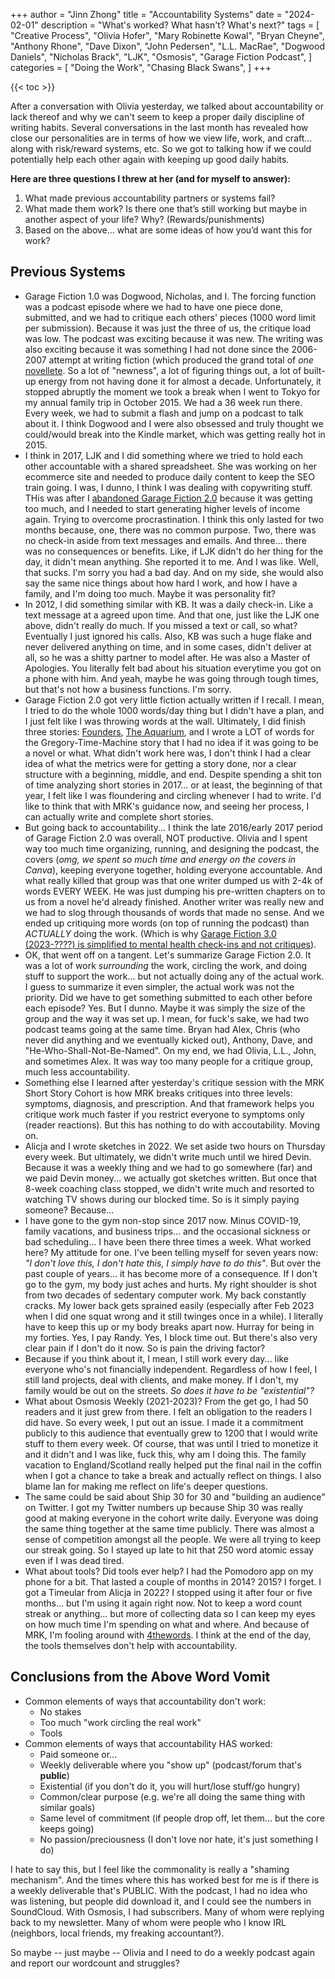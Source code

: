 +++
author = "Jinn Zhong"
title = "Accountability Systems"
date = "2024-02-01"
description = "What's worked? What hasn't? What's next?"
tags = [
    "Creative Process",
    "Olivia Hofer",
    "Mary Robinette Kowal",
    "Bryan Cheyne",
    "Anthony Rhone",
    "Dave Dixon",
    "John Pedersen",
    "L.L. MacRae",
    "Dogwood Daniels",
    "Nicholas Brack",
    "LJK",
    "Osmosis",
    "Garage Fiction Podcast",
]
categories = [
    "Doing the Work",
    "Chasing Black Swans",
]
+++

{{< toc >}}

After a conversation with Olivia yesterday, we talked about accountability or lack thereof and why we can't seem to keep a proper daily discipline of writing habits. Several conversations in the last month has revealed how close our personalities are in terms of how we view life, work, and craft... along with risk/reward systems, etc. So we got to talking how if we could potentially help each other again with keeping up good daily habits.

**Here are three questions I threw at her (and for myself to answer):**

1. What made previous accountability partners or systems fail? 
2. What made them work? Is there one that’s still working but maybe in another aspect of your life? Why? (Rewards/punishments) 
3. Based on the above… what are some ideas of how you’d want this for work?

## Previous Systems
- Garage Fiction 1.0 was Dogwood, Nicholas, and I. The forcing function was a podcast episode where we had to have one piece done, submitted, and we had to critique each others' pieces (1000 word limit per submission). Because it was just the three of us, the critique load was low. The podcast was exciting because it was new. The writing was also exciting because it was something I had not done since the 2006-2007 attempt at writing fiction (which produced the grand total of *one* [novellete](https://journal.jinnzhong.com/the-icarus-remix/). So a lot of "newness", a lot of figuring things out, a lot of built-up energy from not having done it for almost a decade. Unfortunately, it stopped abruptly the moment we took a break when I went to Tokyo for my annual family trip in October 2015. We had a 36 week run there. Every week, we had to submit a flash and jump on a podcast to talk about it. I think Dogwood and I were also obsessed and truly thought we could/would break into the Kindle market, which was getting really hot in 2015.
- I think in 2017, LJK and I did something where we tried to hold each other accountable with a shared spreadsheet. She was working on her ecommerce site and needed to produce daily content to keep the SEO train going. I was, I dunno, I think I was dealing with copywriting stuff. THis was after I [abandoned Garage Fiction 2.0](https://journal.jinnzhong.com/kill-gfp-2.0/) because it was getting too much, and I needed to start generating higher levels of income again. Trying to overcome procrastination. I think this only lasted for two months because, one, there was no common purpose. Two, there was no check-in aside from text messages and emails. And three... there was no consequences or benefits. Like, if LJK didn't do her thing for the day, it didn't mean anything. She reported it to me. And I was like. Well, that sucks. I'm sorry you had a bad day. And on my side, she would also say the same nice things about how hard I work, and how I have a family, and I'm doing too much. Maybe it was personality fit?
- In 2012, I did something similar with KB. It was a daily check-in. Like a text message at a agreed upon time. And that one, just like the LJK one above, didn't really do much. If you missed a text or call, so what? Eventually I just ignored his calls. Also, KB was such a huge flake and never delivered anything on time, and in some cases, didn't deliver at all, so he was a shitty partner to model after. He was also a Master of Apologies. You literally felt bad about his situation everytime you got on a phone with him. And yeah, maybe he was going through tough times, but that's not how a business functions. I'm sorry.
- Garage Fiction 2.0 got very little fiction actually written if I recall. I mean, I tried to do the whole 1000 words/day thing but I didn't have a plan, and I just felt like I was throwing words at the wall. Ultimately, I did finish three stories: [Founders](https://journal.jinnzhong.com/founders/), [The Aquarium](https://journal.jinnzhong.com/the-aquarium/), and I wrote a LOT of words for the Gregory-Time-Machine story that I had no idea if it was going to be a novel or what. What didn't work here was, I don't think I had a clear idea of what the metrics were for getting a story done, nor a clear structure with a beginning, middle, and end. Despite spending a shit ton of time analyzing short stories in 2017... or at least, the beginning of that year, I felt like I was floundering and circling whenever I had to write. I'd like to think that with MRK's guidance now, and seeing her process, I can actually write and complete short stories.
- But going back to accountability... I think the late 2016/early 2017 period of Garage Fiction 2.0 was overall, NOT productive. Olivia and I spent way too much time organizing, running, and designing the podcast, the covers (*omg, we spent so much time and energy on the covers in Canva*), keeping everyone together, holding everyone accountable. And what really killed that group was that one writer dumped us with 2-4k of words EVERY WEEK. He was just dumping his pre-written chapters on to us from a novel he'd already finished. Another writer was really new and we had to slog through thousands of words that made no sense. And we ended up critiquing more words (on top of running the podcast) than *ACTUALLY* doing the work. (Which is why [Garage Fiction 3.0 (2023-????) is simplified to mental health check-ins and not critiques](https://journal.jinnzhong.com/resurrect-gfp/)).
- OK, that went off on a tangent. Let's summarize Garage Fiction 2.0. It was a lot of work *surrounding* the work, circling the work, and doing stuff to support the work... but not actually doing any of the actual work. I guess to summarize it even simpler, the actual work was not the priority. Did we have to get something submitted to each other before each episode? Yes. But I dunno. Maybe it was simply the size of the group and the way it was set up. I mean, for fuck's sake, we had two podcast teams going at the same time. Bryan had Alex, Chris (who never did anything and we eventually kicked out), Anthony, Dave, and "He-Who-Shall-Not-Be-Named". On my end, we had Olivia, L.L., John, and sometimes Alex. It was way too many people for a critique group, much less accountability.
- Something else I learned after yesterday's critique session with the MRK Short Story Cohort is how MRK breaks critiques into three levels: symptoms, diagnosis, and prescription. And that framework helps you critique work much faster if you restrict everyone to symptoms only (reader reactions). But this has nothing to do with accoutability. Moving on.
- Alicja and I wrote sketches in 2022. We set aside two hours on Thursday every week. But ultimately, we didn't write much until we hired Devin. Because it was a weekly thing and we had to go somewhere (far) and we paid Devin money... we actually got sketches written. But once that 8-week coaching class stopped, we didn't write much and resorted to watching TV shows during our blocked time. So is it simply paying someone? Because...
- I have gone to the gym non-stop since 2017 now. Minus COVID-19, family vacations, and business trips... and the occasional sickness or bad scheduling... I have been there three times a week. What worked here? My attitude for one. I've been telling myself for seven years now: *"I don't love this, I don't hate this, I simply have to do this"*. But over the past couple of years... it has become more of a consequence. If I don't go to the gym, my body just aches and hurts. My right shoulder is shot from two decades of sedentary computer work. My back constantly cracks. My lower back gets sprained easily (especially after Feb 2023 when I did one squat wrong and it still twinges once in a while). I literally have to keep this up or my body breaks apart now. Hurray for being in my forties. Yes, I pay Randy. Yes, I block time out. But there's also very clear pain if I don't do it now. So is pain the driving factor?
- Because if you think about it, I mean, I still work every day... like everyone who's not financially independent. Regardless of how I feel, I still land projects, deal with clients, and make money. If I don't, my family would be out on the streets. *So does it have to be "existential"?*
- What about Osmosis Weekly (2021-2023)? From the get go, I had 50 readers and it just grew from there. I felt an obligation to the readers I did have. So every week, I put out an issue. I made it a commitment publicly to this audience that eventually grew to 1200 that I would write stuff to them every week. Of course, that was until I tried to monetize it and it didn't and I was like, fuck this, why am I doing this. The family vacation to England/Scotland really helped put the final nail in the coffin when I got a chance to take a break and actually reflect on things. I also blame Ian for making me reflect on life's deeper questions.
- The same could be said about Ship 30 for 30 and "building an audience" on Twitter. I got my Twitter numbers up because Ship 30 was really good at making everyone in the cohort write daily. Everyone was doing the same thing together at the same time publicly. There was almost a sense of competition amongst all the people. We were all trying to keep our streak going. So I stayed up late to hit that 250 word atomic essay even if I was dead tired.
- What about tools? Did tools ever help? I had the Pomodoro app on my phone for a bit. That lasted a couple of months in 2014? 2015? I forget. I got a Timeular from Alicja in 2022? I stopped using it after four or five months... but I'm using it again right now. Not to keep a word count streak or anything... but more of collecting data so I can keep my eyes on how much time I'm spending on what and where. And because of MRK, I'm fooling around with [4thewords](http://4thewords.com). I think at the end of the day, the tools themselves don't help with accountability. 


## Conclusions from the Above Word Vomit
- Common elements of ways that accountability don't work: 
   - No stakes
   - Too much "work circling the real work"
   - Tools
- Common elements of ways that accountability HAS worked:
   - Paid someone or...
   - Weekly deliverable where you "show up" (podcast/forum that's **public**)
   - Existential (if you don't do it, you will hurt/lose stuff/go hungry)
   - Common/clear purpose (e.g. we're all doing the same thing with similar goals)
   - Same level of commitment (if people drop off, let them... but the core keeps going)
   - No passion/preciousness (I don't love nor hate, it's just something I do)

I hate to say this, but I feel like the commonality is really a "shaming mechanism". And the times where this has worked best for me is if there is a weekly deliverable that's PUBLIC. With the podcast, I had no idea who was listening, but people did download it, and I could see the numbers in SoundCloud. With Osmosis, I had subscribers. Many of whom were replying back to my newsletter. Many of whom were people who I know IRL (neighbors, local friends, my freaking accountant?).

So maybe -- just maybe -- Olivia and I need to do a weekly podcast again and report our wordcount and struggles?
